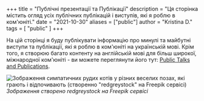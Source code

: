 +++
title = "Публічні презентації та Публікації"
description = "Ця сторінка містить огляд усіх публічних публікацій і виступів, які я роблю в ком'юніті."
date = "2021-10-30"
aliases = ["public"]
author = "Kristina D."
tags = [
    "public"
]
+++

На цій сторінці я буду публікувати інформацію про минулі та майбутні виступи та публікації, які я роблю в ком'юніті на українській мові. Крім того, я створюю багато контенту на англійській мові для більш широкої, міжнародної ком'юніті - ви можете переглянути його тут: [Public Talks and Publications](https://kristhecodingunicorn.com/public).

![Зображення симпатичних рудих котів у різних веселих позах, які грають і відпочивають (створенно "redgreystock" на Freepik сервісі)](../../images/public_ua_page_cats.webp)
*Зображення створено redgreystock на Freepik сервісі*
